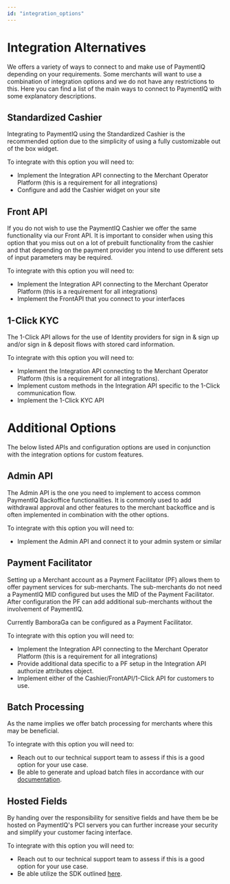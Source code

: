 ```yaml
---
id: "integration_options"
---
```


# Integration Alternatives

We offers a variety of ways to connect to and make use of PaymentIQ depending on your requirements. Some merchants will want to use a combination of integration options and we do not have any restrictions to this. Here you can find a list of the main ways to connect to PaymentIQ with some explanatory descriptions.

## Standardized Cashier

Integrating to PaymentIQ using the Standardized Cashier is the recommended option due to the simplicity of using a fully customizable out of the box widget. 

To integrate with this option you will need to:
- Implement the Integration API connecting to the Merchant Operator Platform (this is a requirement for all integrations)
- Configure and add the Cashier widget on your site

## Front API

If you do not wish to use the PaymentIQ Cashier we offer the same functionality via our Front API. It is important to consider when using this option that you miss out on a lot of prebuilt functionality from the cashier and that depending on the payment provider you intend to use different sets of input parameters may be required.

To integrate with this option you will need to:
- Implement the Integration API connecting to the Merchant Operator Platform (this is a requirement for all integrations)
- Implement the FrontAPI that you connect to your interfaces

## 1-Click KYC

The 1-Click API allows for the use of Identity providers for sign in & sign up and/or sign in & deposit flows with stored card information.

To integrate with this option you will need to:
- Implement the Integration API connecting to the Merchant Operator Platform (this is a requirement for all integrations). 
- Implement custom methods in the Integration API specific to the 1-Click communication flow.
- Implement the 1-Click KYC API

# Additional Options

The below listed APIs and configuration options are used in conjunction with the integration options for custom features.

## Admin API

The Admin API is the one you need to implement to access common PaymentIQ Backoffice functionalities. It is commonly used to add  withdrawal approval and other features to the merchant backoffice and is often implemented in combination with the other options.

To integrate with this option you will need to:
- Implement the Admin API and connect it to your admin system or similar

## Payment Facilitator

Setting up a Merchant account as a Payment Facilitator (PF) allows them to offer payment services for sub-merchants. The sub-merchants do not need a PaymentIQ MID configured but uses the MID of the Payment Facilitator. After configuration the PF can add additional sub-merchants without the involvement of PaymentIQ.

Currently BamboraGa can be configured as a Payment Facilitator.

To integrate with this option you will need to:
- Implement the Integration API connecting to the Merchant Operator Platform (this is a requirement for all integrations)
- Provide additional data specific to a PF setup in the Integration API authorize attributes object.
- Implement either of the Cashier/FrontAPI/1-Click API for customers to use.

## Batch Processing

As the name implies we offer batch processing for merchants where this may be beneficial.

To integrate with this option you will need to:
- Reach out to our technical support team to assess if this is a good option for your use case.
- Be able to generate and upload batch files in accordance with our [documentation](batch_processing).

## Hosted Fields

By handing over the responsibility for sensitive fields and have them be be hosted on PaymentIQ's PCI servers you can further increase your security and simplify your customer facing interface.

To integrate with this option you will need to:
- Reach out to our technical support team to assess if this is a good option for your use case.
- Be able utilize the SDK outlined [here](hosted_fields).
